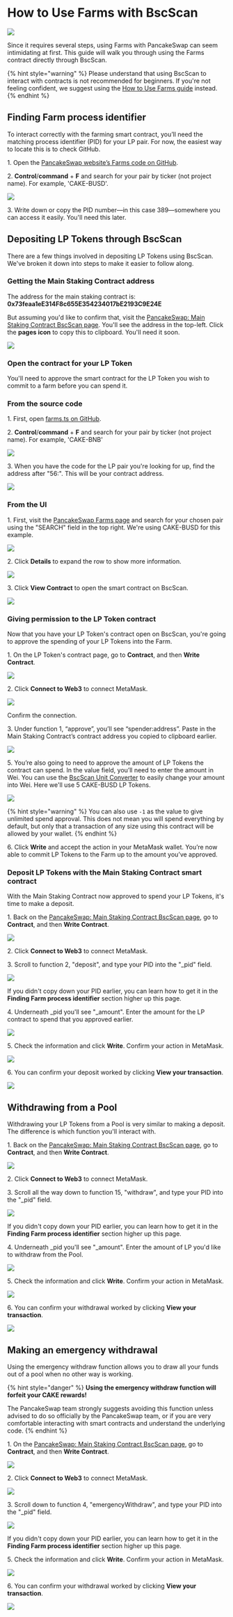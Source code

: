 # How to Use Farms with BscScan

![](../../.gitbook/assets/how-to-yield-farms-bscscan-header.png)

Since it requires several steps, using Farms with PancakeSwap can seem intimidating at first. This guide will walk you through using the Farms contract directly through BscScan.

{% hint style="warning" %}
Please understand that using BscScan to interact with contracts is not recommended for beginners. If you're not feeling confident, we suggest using the [How to Use Farms guide](https://docs.pancakeswap.finance/products/yield-farming/how-to-use-farms) instead.
{% endhint %}

## Finding Farm process identifier

To interact correctly with the farming smart contract, you’ll need the matching process identifier (PID) for your LP pair. For now, the easiest way to locate this is to check GitHub.

1\. Open the [PancakeSwap website’s Farms code on GitHub](https://github.com/pancakeswap/pancake-frontend/blob/master/src/config/constants/farms.ts).

2\. **Control**/**command** + **F** and search for your pair by ticker (not project name). For example, 'CAKE-BUSD'.

![](<../../.gitbook/assets/image (112).png>)

3\. Write down or copy the PID number—in this case 389—somewhere you can access it easily. You'll need this later.

## Depositing LP Tokens through BscScan

There are a few things involved in depositing LP Tokens using BscScan. We've broken it down into steps to make it easier to follow along.

### Getting the Main Staking Contract address

The address for the main staking contract is: **0x73feaa1eE314F8c655E354234017bE2193C9E24E**

But assuming you'd like to confirm that, visit the [PancakeSwap: Main Staking Contract BscScan page](https://bscscan.com/address/0x73feaa1ee314f8c655e354234017be2193c9e24e#writeContract). You'll see the address in the top-left. Click the **pages icon** to copy this to clipboard. You'll need it soon.

![](<../../.gitbook/assets/image (116).png>)

### Open the contract for your LP Token

You'll need to approve the smart contract for the LP Token you wish to commit to a farm before you can spend it.

### From the source code

1\. First, open [farms.ts on GitHub](https://github.com/pancakeswap/pancake-frontend/blob/master/src/config/constants/farms.ts).

2\. **Control**/**command** + **F** and search for your pair by ticker (not project name). For example, 'CAKE-BNB'

![](<../../.gitbook/assets/image (132).png>)

3\. When you have the code for the LP pair you're looking for up, find the address after "56:". This will be your contract address.

![](<../../.gitbook/assets/image (133).png>)

### From the UI

1\. First, visit the [PancakeSwap Farms page](https://pancakeswap.finance/farms) and search for your chosen pair using the "SEARCH" field in the top right. We're using CAKE-BUSD for this example.

![](<../../.gitbook/assets/image (113).png>)

2\. Click **Details** to expand the row to show more information.

![](<../../.gitbook/assets/image (114).png>)

3\. Click **View Contract** to open the smart contract on BscScan.

![](<../../.gitbook/assets/image (115).png>)

### Giving permission to the LP Token contract

Now that you have your LP Token's contract open on BscScan, you're going to approve the spending of your LP Tokens into the Farm.

1\. On the LP Token's contract page, go to **Contract**, and then **Write Contract**.

![](<../../.gitbook/assets/image (117).png>)

2\. Click **Connect to Web3** to connect MetaMask.

![](https://lh4.googleusercontent.com/IRXfcKBWmlH8o7gDE9ThGrKuc2DHZSNb-SxF93VSTkCdv2JjtdvKciPb5jom4Uv-ngpPMrrGQI1XuM6H2SuN81NMxGLzoHAye5YgvUzR9YSM6ElZs6e3A-fpnMT21PKyJmV2F1IZ)

Confirm the connection.

3\. Under function 1, “approve”, you’ll see “spender:address”. Paste in the Main Staking Contract’s contract address you copied to clipboard earlier.

![](<../../.gitbook/assets/image (118).png>)

5\. You’re also going to need to approve the amount of LP Tokens the contract can spend. In the value field, you’ll need to enter the amount in Wei. You can use the [BscScan Unit Converter](https://www.bscscan.com/unitconverter) to easily change your amount into Wei. Here we'll use 5 CAKE-BUSD LP Tokens.

![](<../../.gitbook/assets/image (158).png>)

{% hint style="warning" %}
You can also use `-1` as the value to give unlimited spend approval. This does not mean you will spend everything by default, but only that a transaction of any size using this contract will be allowed by your wallet.
{% endhint %}

6\. Click **Write** and accept the action in your MetaMask wallet. You’re now able to commit LP Tokens to the Farm up to the amount you’ve approved.

### Deposit LP Tokens with the Main Staking Contract smart contract

With the Main Staking Contract now approved to spend your LP Tokens, it's time to make a deposit.

1\. Back on the [PancakeSwap: Main Staking Contract BscScan page](https://bscscan.com/address/0x73feaa1ee314f8c655e354234017be2193c9e24e#writeContract), go to **Contract**, and then **Write Contract**.

![](<../../.gitbook/assets/image (117).png>)

2\. Click **Connect to Web3** to connect MetaMask.

3\. Scroll to function 2, "deposit", and type your PID into the "\_pid" field.

![](<../../.gitbook/assets/image (119).png>)

If you didn't copy down your PID earlier, you can learn how to get it in the **Finding Farm process identifier** section higher up this page.

4\. Underneath \_pid you'll see "\_amount". Enter the amount for the LP contract to spend that you approved earlier.

![](<../../.gitbook/assets/image (120).png>)

5\. Check the information and click **Write**. Confirm your action in MetaMask.

![](<../../.gitbook/assets/image (121).png>)

6\. You can confirm your deposit worked by clicking **View your transaction**.

![](<../../.gitbook/assets/image (122).png>)

## Withdrawing from a Pool

Withdrawing your LP Tokens from a Pool is very similar to making a deposit. The difference is which function you'll interact with.

1\. Back on the [PancakeSwap: Main Staking Contract BscScan page](https://bscscan.com/address/0x73feaa1ee314f8c655e354234017be2193c9e24e#writeContract), go to **Contract**, and then **Write Contract**.

![](<../../.gitbook/assets/image (117).png>)

2\. Click **Connect to Web3** to connect MetaMask.

3\. Scroll all the way down to function 15, "withdraw", and type your PID into the "\_pid" field.

![](<../../.gitbook/assets/image (123).png>)

If you didn't copy down your PID earlier, you can learn how to get it in the **Finding Farm process identifier** section higher up this page.

4\. Underneath \_pid you'll see "\_amount". Enter the amount of LP you'd like to withdraw from the Pool.

![](<../../.gitbook/assets/image (124).png>)

5\. Check the information and click **Write**. Confirm your action in MetaMask.

![](<../../.gitbook/assets/image (121).png>)

6\. You can confirm your withdrawal worked by clicking **View your transaction**.

![](<../../.gitbook/assets/image (122).png>)



## **Making an emergency withdrawal**

‌Using the emergency withdraw function allows you to draw all your funds out of a pool when no other way is working.

{% hint style="danger" %}
**Using the emergency withdraw function will forfeit your CAKE rewards!**

The PancakeSwap team strongly suggests avoiding this function unless advised to do so officially by the PancakeSwap team, or if you are very comfortable interacting with smart contracts and understand the underlying code.
{% endhint %}

‌1. On the [PancakeSwap: Main Staking Contract BscScan page](https://bscscan.com/address/0x73feaa1ee314f8c655e354234017be2193c9e24e#writeContract), go to **Contract**, and then **Write Contract**.

![](<../../.gitbook/assets/image (117).png>)

2\. Click **Connect to Web3** to connect MetaMask.

![](https://lh4.googleusercontent.com/IRXfcKBWmlH8o7gDE9ThGrKuc2DHZSNb-SxF93VSTkCdv2JjtdvKciPb5jom4Uv-ngpPMrrGQI1XuM6H2SuN81NMxGLzoHAye5YgvUzR9YSM6ElZs6e3A-fpnMT21PKyJmV2F1IZ)

‌3. Scroll down to function 4, "emergencyWithdraw", and type your PID into the "\_pid" field.

![](<../../.gitbook/assets/image (125).png>)

If you didn't copy down your PID earlier, you can learn how to get it in the **Finding Farm process identifier** section higher up this page.

5\. Check the information and click **Write**. Confirm your action in MetaMask.

![](<../../.gitbook/assets/image (121).png>)

6\. You can confirm your withdrawal worked by clicking **View your transaction**.

![](<../../.gitbook/assets/image (122).png>)
